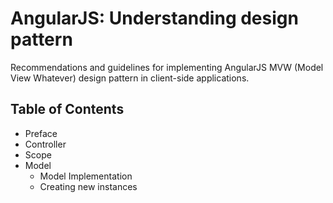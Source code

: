 # AngularJS: Understanding design pattern

Recommendations and guidelines for implementing AngularJS MVW (Model View Whatever) design pattern in client-side applications.

## Table of Contents

* Preface
* Controller
* Scope
* Model
	* Model Implementation
	* Creating new instances

